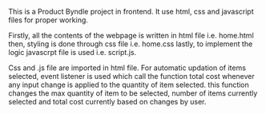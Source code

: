 This is a Product Byndle project in frontend. It use 
html, 
css and 
javascript 
files for proper working.


Firstly, all the contents of the webpage is written in html file i.e. home.html
then, styling is done through css file i.e. home.css
lastly, to implement the logic javascrpt file is used i.e. script.js.


Css and .js file are imported in html file. 
For automatic updation of items selected, event listener is used which call the function total cost whenever any input change is applied to the quantity of item selected.
this function changes the max quantity of item to be selected, number of items currently selected and total cost currently based on changes by user.
